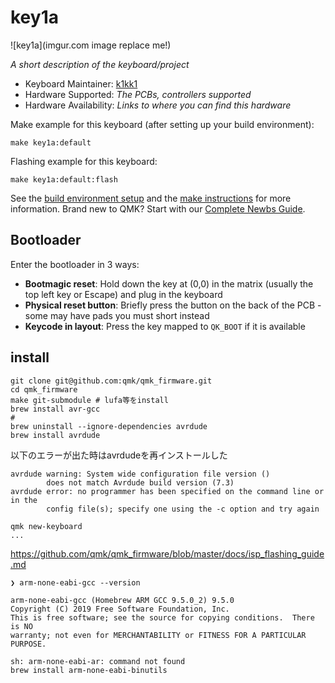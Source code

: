 # key1a

![key1a](imgur.com image replace me!)

*A short description of the keyboard/project*

* Keyboard Maintainer: [k1kk1](https://github.com/k1kk1)
* Hardware Supported: *The PCBs, controllers supported*
* Hardware Availability: *Links to where you can find this hardware*

Make example for this keyboard (after setting up your build environment):

    make key1a:default

Flashing example for this keyboard:

    make key1a:default:flash

See the [build environment setup](https://docs.qmk.fm/#/getting_started_build_tools) and the [make instructions](https://docs.qmk.fm/#/getting_started_make_guide) for more information. Brand new to QMK? Start with our [Complete Newbs Guide](https://docs.qmk.fm/#/newbs).

## Bootloader

Enter the bootloader in 3 ways:

* **Bootmagic reset**: Hold down the key at (0,0) in the matrix (usually the top left key or Escape) and plug in the keyboard
* **Physical reset button**: Briefly press the button on the back of the PCB - some may have pads you must short instead
* **Keycode in layout**: Press the key mapped to `QK_BOOT` if it is available

## install

```shell
git clone git@github.com:qmk/qmk_firmware.git
cd qmk_firmware
make git-submodule # lufa等をinstall
brew install avr-gcc
# 
brew uninstall --ignore-dependencies avrdude
brew install avrdude
```

以下のエラーが出た時はavrdudeを再インストールした
```shell
avrdude warning: System wide configuration file version ()
        does not match Avrdude build version (7.3)
avrdude error: no programmer has been specified on the command line or in the
        config file(s); specify one using the -c option and try again

```

```
qmk new-keyboard
...
```


https://github.com/qmk/qmk_firmware/blob/master/docs/isp_flashing_guide.md


```
❯ arm-none-eabi-gcc --version

arm-none-eabi-gcc (Homebrew ARM GCC 9.5.0_2) 9.5.0
Copyright (C) 2019 Free Software Foundation, Inc.
This is free software; see the source for copying conditions.  There is NO
warranty; not even for MERCHANTABILITY or FITNESS FOR A PARTICULAR PURPOSE.
```

```
sh: arm-none-eabi-ar: command not found
brew install arm-none-eabi-binutils
```
